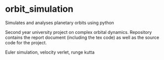 # orbit_simulation
Simulates and analyses planetary orbits using python

Second year university project on complex orbital dynamics. Repository contains the report document (including the tex code)
as well as the source code for the project.

Euler simulation, velocity verlet, runge kutta
